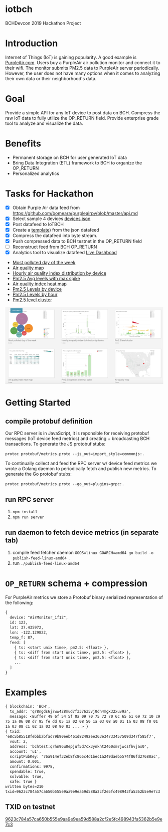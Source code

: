 iotbch
======

BCHDevcon 2019 Hackathon Project

# Introduction

Internet of Things (IoT) is gaining popularity. A good example is [PurpleAir.com](https://www.purpleair.com/map#12.58/37.43558/-122.15637). Users buy a PurpleAir air pollution monitor and connect it to their wifi. The monitor submits PM2.5 data to PurpleAir server periodically. However, the user does not have many options when it comes to analyzing their own data or their neighborhood's data.

# Goal

Provide a simple API for any IoT device to post data on BCH.
Compress the raw IoT data to fully utilize the OP_RETURN field.
Provide enterprise grade tool to analyze and visualize the data.

# Benefits
* Permanent storage on BCH for user generated IoT data
* Bring Data Integration (ETL) framework to BCH to organize the OP_RETURN
* Personalized analytics

# Tasks for Hackathon

- [x] Obtain Purple Air data feed from https://github.com/bomeara/purpleairpy/blob/master/api.md
- [x] Select sample 4 devices [devices.json](./devices.json)
- [x] Post datafeed to IoTBCH
- [x] Create a [template](./protobuf/metrics.proto)) from the json datafeed
- [x] Compress the datafeed into byte stream.
- [x] Push compressed data to BCH testnet in the OP_RETURN field
- [ ] Reconstruct feed from BCH OP_RETURN
- [x] Analytics tool to visualize datafeed [Live Dashboad](https://public.tableau.com/profile/michael5102#!/)
- [Most polluted day of the week](./visualization_01.png)
- [Air quality map](./visualization_02.png)
- [Hourly air quality index distribution by device](./visualization_03.png)
- [Pm2.5 Avg levels with max spike](./visualization_04.png)
- [Air quality index heat map](./visualization_05.png)
- [Pm2.5 Levels by device](./visualization_06.png)
- [Pm2.5 Levels by hour](./visualization_07.png)
- [Pm2.5 level cluster](./visualization_08.png)

![Dashboard](./dashboard.png)

# Getting Started

## compile protobuf definition

Our RPC server is in JavaScript, it is reponsible for receiving protobuf
messages (IoT device feed metrics) and creating + broadcasting BCH
transactions. To generate the JS protobuf stubs:

`protoc protobuf/metrics.proto --js_out=import_style=commonjs:.`

To continually collect and feed the RPC server w/ device feed metrics we wrote
a Golang daemon to periodically fetch and publish new metrics. To generate the
Go protobuf stubs:

`protoc protobuf/metrics.proto --go_out=plugins=grpc:.`

## run RPC server

1. `npm install`
2. `npm run server`

## run daemon to fetch device metrics (in separate tab)

1. compile feed fetcher daemon `GOOS=linux GOARCH=amd64 go build -o publish-feed-linux-amd64 .`
2. run `./publish-feed-linux-amd64`


# `OP_RETURN` schema + compression

For PurpleAir metrics we store a Protobuf binary serialized representation of
the following:

```
{
  device: "AirMonitor_1f12",
  id: 123,
  lat: 37.435972,
  lon: -122.129822,
  temp_f: 87,
  feed: [
    { ts: <start unix time>, pm2.5: <float> },
    { ts: <diff from start unix time>, pm2.5: <float> },
    { ts: <diff from start unix time>, pm2.5: <float> },
    ...
  ]
}
```

# Examples

```
{ blockchain: 'BCH',
  to_addr: 'qr8ngds6j7ww428mud7fz376z5vj0dn4mgx32xuv9a',
  message: <Buffer 49 6f 54 5f 0a 09 70 75 72 70 6c 65 61 69 72 10 c9 75 1a 06 08 d7 95 fe dd 05 1a 02 08 50 1a 03 08 a0 01 1a 03 08 f0 01 1a 03 08 c1 02 1a 03 08 90 03 ... > }
{ txid: 'e8c5b85518febbbabfad79b90eeb461d82492ee363e34733457509d347f585f7',
  vout: 2,
  address: 'bchtest:qrhn96u0epjuf5d7cx3ynkht2460sm7jwcsfhvjax0',
  account: 'u1',
  scriptPubKey: '76a914ef32eb8fc865c4d1bec1a249daeb5574f86fd27688ac',
  amount: 0.001,
  confirmations: 9978,
  spendable: true,
  solvable: true,
  safe: true }
written bytes=210 txid=9623c784a57ca650b555e9aa9e9ea59d588a2cf2e5fc498943fa5362b5e9e7c3
```


## TXID on testnet

[9623c784a57ca650b555e9aa9e9ea59d588a2cf2e5fc498943fa5362b5e9e7c3](https://www.blocktrail.com/tBCC/tx/9623c784a57ca650b555e9aa9e9ea59d588a2cf2e5fc498943fa5362b5e9e7c3)
